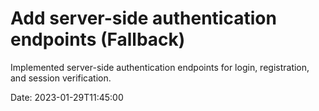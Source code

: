 # Add server-side authentication endpoints (Fallback)

Implemented server-side authentication endpoints for login, registration, and session verification.

Date: 2023-01-29T11:45:00